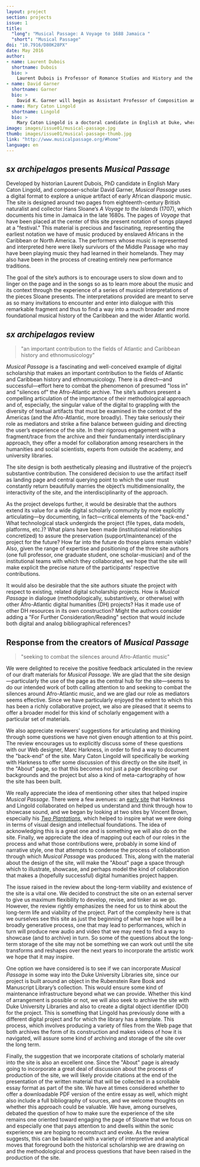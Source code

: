```yaml
---
layout: project
section: projects
issue: 1
title: 
  "long": "Musical Passage: A Voyage to 1688 Jamaica "
  "short": "Musical Passage"
doi: "10.7916/D80K28PX"
date: May 2016
author:
- name: Laurent Dubois
  shortname: Dubois
  bio: >
    Laurent Dubois is Professor of Romance Studies and History and the Faculty Director of the [Forum for Scholars & Publics](https://fsp.trinity.duke.edu/) at Duke University. He is the author of six books, including Avengers of the New World: The Story of the Haitian Revolution (2004), Haiti: The Aftershocks of History (2012) and most recently [The Banjo: America’s African Instrument](www.hup.harvard.edu/catalog.php?isbn=9780674047846). In 2016-2017 he will be a Fellow at the National Humanities Center.
- name: David Garner
  shortname: Garner
  bio: >
    David K. Garner will begin as Assistant Professor of Composition and Theory at the University of South Carolina in fall 2016. He is a composer whose works often draw on other music as a point of departure, from Beethoven to bluegrass. Awards include a Charles Ives Scholarship from the American Academy of Arts & Letters, an ASCAP Young Composer Award, and first prizes in the OSSIA, Red Note, and NACUSA competitions.
- name: Mary Caton Lingold
  shortname: Lingold
  bio: >
    Mary Caton Lingold is a doctoral candidate in English at Duke, where she is completing a dissertation on early Afro-Atlantic literature and music. She is co-editor of the web collection [Provoke!: Digital Sound Studies](http://soundboxproject.com/), and a book by the same name and under contract at Duke UP. Her article on music in Caribbean travel narratives is forthcoming in *Early American Literature.* She also directs the [Sonic Dictionary](https://sonicdictionary.duke.edu/), a crowdsourced database of audio recordings.
image: images/issue01/musical-passage.jpg
thumb: images/issue01/musical-passage-thumb.jpg
link: "http://www.musicalpassage.org/#home"
language: en
---
```



## *sx archipelagos* presents *Musical Passage*


Developed by historian Laurent Dubois, PhD candidate in English Mary
Caton Lingold, and composer-scholar David Garner, *Musical Passage* uses
a digital format to explore a unique artifact of early African diasporic
music. The site is designed around two pages from eighteenth-century
British naturalist and collector Hans Sloane’s *A Voyage to the Islands*
(1707), which documents his time in Jamaica in the late 1680s. The pages
of *Voyage* that have been placed at the center of this site present
notation of songs played at a "festival." This material is precious and
fascinating, representing the earliest notation we have of music
produced by enslaved Africans in the Caribbean or North America. The
performers whose music is represented and interpreted here were likely
survivors of the Middle Passage who may have been playing music they had
learned in their homelands. They may also have been in the process of
creating entirely new performance traditions.

The goal of the site’s authors is to encourage users to slow down and to
linger on the page and in the songs so as to learn more about the music
and its context through the experience of a series of musical
interpretations of the pieces Sloane presents. The interpretations
provided are meant to serve as so many invitations to encounter and
enter into dialogue with this remarkable fragment and thus to find a way
into a much broader and more foundational musical history of the
Caribbean and the wider Atlantic world.


## *sx archipelagos* review

> "an important contribution to the fields of Atlantic and Caribbean
history and ethnomusicology"

*Musical Passage* is a fascinating and well-conceived example of digital
scholarship that makes an important contribution to the fields of
Atlantic and Caribbean history and ethnomusicology. There is a
direct—and successful—effort here to combat the phenomenon of presumed
"loss in" and "silences of" the Afro-Atlantic archive. The site’s
authors present a compelling articulation of the importance of their
methodological approach and of, especially, the singular value of the
digital to grappling with the diversity of textual artifacts that must
be examined in the context of the Americas (and the Afro-Atlantic, more
broadly). They take seriously their role as mediators and strike a fine
balance between guiding and directing the user’s experience of the site.
In their rigorous engagement with a fragment/trace from the archive and
their fundamentally interdisciplinary approach, they offer a model for
collaboration among researchers in the humanities and social scientists,
experts from outside the academy, and university libraries.

The site design is both aesthetically pleasing and illustrative of the
project’s substantive contribution. The considered decision to use the
artifact itself as landing page and central querying point to which the
user must constantly return beautifully marries the object’s
multidimensionality, the interactivity of the site, and the
interdisciplinarity of the approach.

As the project develops further, it would be desirable that the authors
extend its value for a wide digital scholarly community by more
explicitly articulating—by documenting, in fact—critical elements of the
"back-end." What technological stack undergirds the project (file types,
data models, platforms, etc.)? What plans have been made (institutional
relationships concretized) to assure the preservation
(support/maintenance) of the project for the future? How far into the
future do those plans remain viable? Also, given the range of expertise
and positioning of the three site authors (one full professor, one
graduate student, one scholar-musician) and of the institutional teams
with which they collaborated, we hope that the site will make explicit
the precise nature of the participants’ respective contributions.

It would also be desirable that the site authors situate the project
with respect to existing, related digital scholarship projects. How is
*Musical Passage* in dialogue (methodologically, substantively, or
otherwise) with other Afro-Atlantic digital humanities (DH) projects?
Has it made use of other DH resources in its own construction? Might the
authors consider adding a "For Further Consideration/Reading" section
that would include both digital and analog bibliographical references?


## Response from the creators of *Musical Passage*

> "seeking to combat the silences around Afro-Atlantic music"

We were delighted to receive the positive feedback articulated in the
review of our draft materials for *Musical Passage*. We are glad that
the site design—particularly the use of the page as the central hub for
the site—seems to do our intended work of both calling attention to and
seeking to combat the silences around Afro-Atlantic music, and we are
glad our role as mediators seems effective. Since we have particularly
enjoyed the extent to which this has been a richly collaborative
project, we also are pleased that it seems to offer a broader model for
this kind of scholarly engagement with a particular set of materials.

We also appreciate reviewers’ suggestions for articulating and thinking
through some questions we have not given enough attention to at this
point. The review encourages us to explicitly discuss some of these
questions with our Web designer, Marc Harkness, in order to find a way
to document the "back-end" of the site. Mary Caton Lingold will
specifically be working with Harkness to offer some discussion of this
directly on the site itself, in the "About" page, so that this becomes
not just a page describing our backgrounds and the project but also a
kind of meta-cartography of how the site has been built.

We really appreciate the idea of mentioning other sites that helped
inspire *Musical Passage*. There were a few avenues: an [early
site](https://sites.duke.edu/banjology/) that Harkness and Lingold
collaborated on helped us understand and think through how to showcase
sound, and we began by looking at two sites by Vincent Brown, especially
his [*Two Plantations*](http://www.twoplantations.com/), which helped to
inspire what we were doing in terms of visual design and intellectual
foundations. The idea of acknowledging this is a great one and is
something we will also do on the site. Finally, we appreciate the idea
of mapping out each of our roles in the process and what those
contributions were, probably in some kind of narrative style, one that
attempts to condense the process of collaboration through which *Musical
Passage* was produced. This, along with the material about the design of
the site, will make the "About" page a space through which to
illustrate, showcase, and perhaps model the kind of collaboration that
makes a (hopefully successful) digital humanities project happen.

The issue raised in the review about the long-term viability and
existence of the site is a vital one. We decided to construct the site
on an external server to give us maximum flexibility to develop, revise,
and tinker as we go. However, the review rightly emphasizes the need for
us to think about the long-term life and viability of the project. Part
of the complexity here is that we ourselves see this site as just the
beginning of what we hope will be a broadly generative process, one that
may lead to performances, which in turn will produce new audio and video
that we may need to find a way to showcase (and to archive) in turn. So
some of the questions about the long-term storage of the site may not be
something we can work out until the site transforms and reshapes over
the next years to incorporate the artistic work we hope that it may
inspire.

One option we have considered is to see if we can incorporate *Musical
Passage* in some way into the Duke University Libraries site, since our
project is built around an object in the Rubenstein Rare Book and
Manuscript Library’s collection. This would ensure some kind of
maintenance infrastructure beyond what we can provide. Whether this kind
of arrangement is possible or not, we will also seek to archive the site
with Duke University Libraries and also to create a digital object
identifier (DOI) for the project. This is something that Lingold has
previously done with a different digital project and for which the
library has a template. This process, which involves producing a variety
of files from the Web page that both archives the form of its
construction and makes videos of how it is navigated, will assure some
kind of archiving and storage of the site over the long term.

Finally, the suggestion that we incorporate citations of scholarly
material into the site is also an excellent one. Since the "About" page
is already going to incorporate a great deal of discussion about the
process of production of the site, we will likely provide citations at
the end of the presentation of the written material that will be
collected in a scrollable essay format as part of the site. We have at
times considered whether to offer a downloadable PDF version of the
entire essay as well, which might also include a full bibliography of
sources, and we welcome thoughts on whether this approach could be
valuable. We have, among ourselves, debated the question of how to make
sure the experience of the site remains one oriented toward engaging the
page of Sloane that we focus on and especially one that pays attention
to and dwells within the sonic experience we are hoping to reconstruct
and evoke. As the review suggests, this can be balanced with a variety
of interpretive and analytical moves that foreground both the historical
scholarship we are drawing on and the methodological and process
questions that have been raised in the production of the site. 
